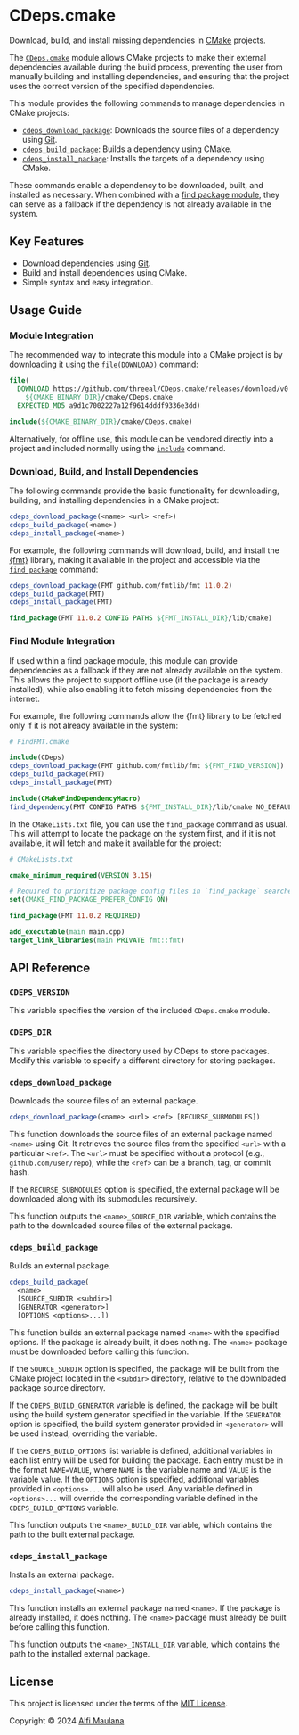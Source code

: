 # CDeps.cmake

Download, build, and install missing dependencies in [CMake](https://cmake.org/) projects.

The [`CDeps.cmake`](./cmake/CDeps.cmake) module allows CMake projects to make their external dependencies available during the build process, preventing the user from manually building and installing dependencies, and ensuring that the project uses the correct version of the specified dependencies.

This module provides the following commands to manage dependencies in CMake projects:

- [`cdeps_download_package`](#cdeps_download_package): Downloads the source files of a dependency using [Git](https://git-scm.com/).
- [`cdeps_build_package`](#cdeps_build_package): Builds a dependency using CMake.
- [`cdeps_install_package`](#cdeps_install_package): Installs the targets of a dependency using CMake.

These commands enable a dependency to be downloaded, built, and installed as necessary. When combined with a [find package module](https://cmake.org/cmake/help/book/mastering-cmake/chapter/Finding%20Packages.html), they can serve as a fallback if the dependency is not already available in the system.

## Key Features

* Download dependencies using [Git](https://git-scm.com/).
* Build and install dependencies using CMake.
* Simple syntax and easy integration.

## Usage Guide

### Module Integration

The recommended way to integrate this module into a CMake project is by downloading it using the [`file(DOWNLOAD)`](https://cmake.org/cmake/help/latest/command/file.html#download) command:

```cmake
file(
  DOWNLOAD https://github.com/threeal/CDeps.cmake/releases/download/v0.1.0/CDeps.cmake
    ${CMAKE_BINARY_DIR}/cmake/CDeps.cmake
  EXPECTED_MD5 a9d1c7002227a12f9614dddf9336e3dd)

include(${CMAKE_BINARY_DIR}/cmake/CDeps.cmake)
```

Alternatively, for offline use, this module can be vendored directly into a project and included normally using the [`include`](https://cmake.org/cmake/help/latest/command/include.html) command.

### Download, Build, and Install Dependencies

The following commands provide the basic functionality for downloading, building, and installing dependencies in a CMake project:

```cmake
cdeps_download_package(<name> <url> <ref>)
cdeps_build_package(<name>)
cdeps_install_package(<name>)
```

For example, the following commands will download, build, and install the [{fmt}](https://github.com/fmtlib/fmt) library, making it available in the project and accessible via the [`find_package`](https://cmake.org/cmake/help/latest/command/find_package.html) command:

```cmake
cdeps_download_package(FMT github.com/fmtlib/fmt 11.0.2)
cdeps_build_package(FMT)
cdeps_install_package(FMT)

find_package(FMT 11.0.2 CONFIG PATHS ${FMT_INSTALL_DIR}/lib/cmake)
```

### Find Module Integration

If used within a find package module, this module can provide dependencies as a fallback if they are not already available on the system. This allows the project to support offline use (if the package is already installed), while also enabling it to fetch missing dependencies from the internet.

For example, the following commands allow the {fmt} library to be fetched only if it is not already available in the system:

```cmake
# FindFMT.cmake

include(CDeps)
cdeps_download_package(FMT github.com/fmtlib/fmt ${FMT_FIND_VERSION})
cdeps_build_package(FMT)
cdeps_install_package(FMT)

include(CMakeFindDependencyMacro)
find_dependency(FMT CONFIG PATHS ${FMT_INSTALL_DIR}/lib/cmake NO_DEFAULT_PATH)
```

In the `CMakeLists.txt` file, you can use the `find_package` command as usual. This will attempt to locate the package on the system first, and if it is not available, it will fetch and make it available for the project:

```cmake
# CMakeLists.txt

cmake_minimum_required(VERSION 3.15)

# Required to prioritize package config files in `find_package` searches.
set(CMAKE_FIND_PACKAGE_PREFER_CONFIG ON)

find_package(FMT 11.0.2 REQUIRED)

add_executable(main main.cpp)
target_link_libraries(main PRIVATE fmt::fmt)
```

## API Reference

### `CDEPS_VERSION`

This variable specifies the version of the included `CDeps.cmake` module.

### `CDEPS_DIR`

This variable specifies the directory used by CDeps to store packages. Modify this variable to specify a different directory for storing packages.

### `cdeps_download_package`

Downloads the source files of an external package.

```cmake
cdeps_download_package(<name> <url> <ref> [RECURSE_SUBMODULES])
```

This function downloads the source files of an external package named `<name>` using Git. It retrieves the source files from the specified `<url>` with a particular `<ref>`. The `<url>` must be specified without a protocol (e.g., `github.com/user/repo`), while the `<ref>` can be a branch, tag, or commit hash.

If the `RECURSE_SUBMODULES` option is specified, the external package will be downloaded along with its submodules recursively.

This function outputs the `<name>_SOURCE_DIR` variable, which contains the path to the downloaded source files of the external package.

### `cdeps_build_package`

Builds an external package.

```cmake
cdeps_build_package(
  <name>
  [SOURCE_SUBDIR <subdir>]
  [GENERATOR <generator>]
  [OPTIONS <options>...])
```

This function builds an external package named `<name>` with the specified options. If the package is already built, it does nothing. The `<name>` package must be downloaded before calling this function.

If the `SOURCE_SUBDIR` option is specified, the package will be built from the CMake project located in the `<subdir>` directory, relative to the downloaded package source directory.

If the `CDEPS_BUILD_GENERATOR` variable is defined, the package will be built using the build system generator specified in the variable. If the `GENERATOR` option is specified, the build system generator provided in `<generator>` will be used instead, overriding the variable.

If the `CDEPS_BUILD_OPTIONS` list variable is defined, additional variables in each list entry will be used for building the package. Each entry must be in the format `NAME=VALUE`, where `NAME` is the variable name and `VALUE` is the variable value. If the `OPTIONS` option is specified, additional variables provided in `<options>...` will also be used. Any variable defined in `<options>...` will override the corresponding variable defined in the `CDEPS_BUILD_OPTIONS` variable.

This function outputs the `<name>_BUILD_DIR` variable, which contains the path to the built external package.

### `cdeps_install_package`

Installs an external package.

```cmake
cdeps_install_package(<name>)
```

This function installs an external package named `<name>`. If the package is already installed, it does nothing. The `<name>` package must already be built before calling this function.

This function outputs the `<name>_INSTALL_DIR` variable, which contains the path to the installed external package.

## License

This project is licensed under the terms of the [MIT License](./LICENSE).

Copyright © 2024 [Alfi Maulana](https://github.com/threeal)
